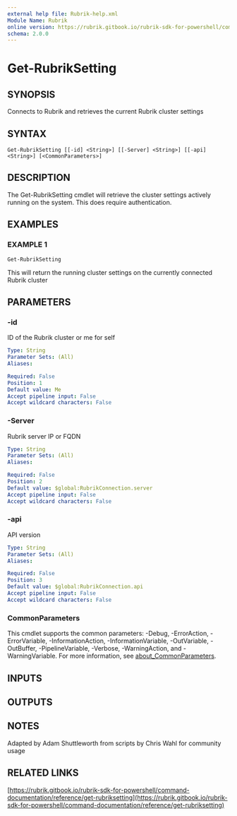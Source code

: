 ```yaml
---
external help file: Rubrik-help.xml
Module Name: Rubrik
online version: https://rubrik.gitbook.io/rubrik-sdk-for-powershell/command-documentation/reference/get-rubriksetting
schema: 2.0.0
---
```


# Get-RubrikSetting

## SYNOPSIS
Connects to Rubrik and retrieves the current Rubrik cluster settings

## SYNTAX

```
Get-RubrikSetting [[-id] <String>] [[-Server] <String>] [[-api] <String>] [<CommonParameters>]
```

## DESCRIPTION
The Get-RubrikSetting cmdlet will retrieve the cluster settings actively running on the system.
This does require authentication.

## EXAMPLES

### EXAMPLE 1
```
Get-RubrikSetting
```

This will return the running cluster settings on the currently connected Rubrik cluster

## PARAMETERS

### -id
ID of the Rubrik cluster or me for self

```yaml
Type: String
Parameter Sets: (All)
Aliases:

Required: False
Position: 1
Default value: Me
Accept pipeline input: False
Accept wildcard characters: False
```

### -Server
Rubrik server IP or FQDN

```yaml
Type: String
Parameter Sets: (All)
Aliases:

Required: False
Position: 2
Default value: $global:RubrikConnection.server
Accept pipeline input: False
Accept wildcard characters: False
```

### -api
API version

```yaml
Type: String
Parameter Sets: (All)
Aliases:

Required: False
Position: 3
Default value: $global:RubrikConnection.api
Accept pipeline input: False
Accept wildcard characters: False
```

### CommonParameters
This cmdlet supports the common parameters: -Debug, -ErrorAction, -ErrorVariable, -InformationAction, -InformationVariable, -OutVariable, -OutBuffer, -PipelineVariable, -Verbose, -WarningAction, and -WarningVariable. For more information, see [about_CommonParameters](http://go.microsoft.com/fwlink/?LinkID=113216).

## INPUTS

## OUTPUTS

## NOTES
Adapted by Adam Shuttleworth from scripts by Chris Wahl for community usage

## RELATED LINKS

[https://rubrik.gitbook.io/rubrik-sdk-for-powershell/command-documentation/reference/get-rubriksetting](https://rubrik.gitbook.io/rubrik-sdk-for-powershell/command-documentation/reference/get-rubriksetting)

